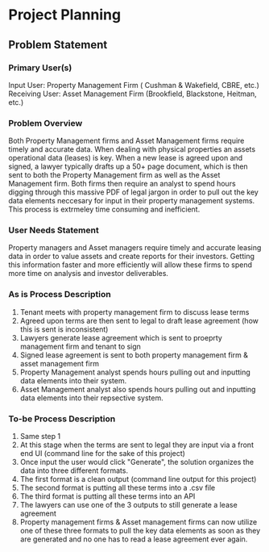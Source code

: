 # Project Planning

## Problem Statement

### Primary User(s)

Input User: Property Management Firm ( Cushman & Wakefield, CBRE, etc.)              
Receiving User: Asset Management Firm (Brookfield, Blackstone, Heitman, etc.)

### Problem Overview

Both Property Management firms and Asset Management firms require timely and 
accurate data. When dealing with physical properties an assets operational 
data (leases) is key. When a new lease is agreed upon and signed, a lawyer typically
drafts up a 50+ page document, which is then sent to both the Property Management
firm as well as the Asset Management firm. Both firms then require an analyst to
spend hours digging through this massive PDF of legal jargon in order to pull out the key data
elements neccesary for input in their property management systems. This process is extrmeley time
consuming and inefficient.

### User Needs Statement

Property managers and Asset managers require timely and accurate leasing data in 
order to value assets and create reports for their investors. Getting this information
faster and more efficiently will allow these firms to spend more time on analysis 
and investor deliverables.

### As is Process Description
1. Tenant meets with property management firm to discuss lease terms
2. Agreed upon terms are then sent to legal to draft lease agreement (how this is sent is inconsistent)
3. Lawyers generate lease agreement which is sent to proeprty management firm and tenant to sign
4. Signed lease agreement is sent to both property management firm & asset management firm
5. Property Management analyst spends hours pulling out and inputting data elements into their system.
6. Asset Management analyst also spends hours pulling out and inputting data elements into their repsective system.

### To-be Process Description
1. Same step 1
2. At this stage when the terms are sent to legal they are input via a front end UI
(command line for the sake of this project)
3. Once input the user would click "Generate", the solution organizes the data into 
three different formats.
4. The first format is a clean output (command line output for this project)
5. The second format is putting all these terms into a .csv file
6. The third format is putting all these terms into an API
7. The lawyers can use one of the 3 outputs to still generate a lease agreement
8. Property management firms & Asset management firms can now utilize one of these
three formats to pull the key data elements as soon as they are generated and no one has to read a lease agreement
ever again.
